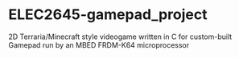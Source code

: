 # ELEC2645-gamepad_project
2D Terraria/Minecraft style videogame written in C for custom-built Gamepad run by an MBED FRDM-K64 microprocessor
